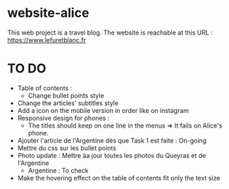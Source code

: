# website-alice

This web project is a travel blog. The website is reachable at this URL : https://www.lefuretblanc.fr

# TO DO

- Table of contents :
  - Change bullet points style
- Change the articles' subtitles style
- Add a icon on the mobile version in order like on instagram
- Responsive design for phones :
  - The titles should keep on one line in the menus => It fails on Alice's phone.
- Ajouter l'article de l'Argentine dès que Task 1 est faite : On-going
- Mettre du css sur les bullet points
- Photo update : Mettre àa jour toutes les photos du Queyras et de l'Argentine
  - Argentine : To check
- Make the hovering effect on the table of contents fit only the text size
